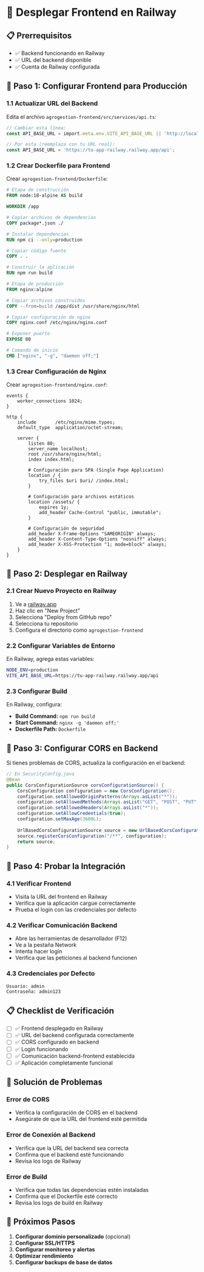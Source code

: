 # 🚀 Desplegar Frontend en Railway

## 📋 **Prerrequisitos**

- ✅ Backend funcionando en Railway
- ✅ URL del backend disponible
- ✅ Cuenta de Railway configurada

## 🔧 **Paso 1: Configurar Frontend para Producción**

### **1.1 Actualizar URL del Backend**

Edita el archivo `agrogestion-frontend/src/services/api.ts`:

```typescript
// Cambiar esta línea:
const API_BASE_URL = import.meta.env.VITE_API_BASE_URL || 'http://localhost:8080/api';

// Por esta (reemplaza con tu URL real):
const API_BASE_URL = 'https://tu-app-railway.railway.app/api';
```

### **1.2 Crear Dockerfile para Frontend**

Crear `agrogestion-frontend/Dockerfile`:

```dockerfile
# Etapa de construcción
FROM node:18-alpine AS build

WORKDIR /app

# Copiar archivos de dependencias
COPY package*.json ./

# Instalar dependencias
RUN npm ci --only=production

# Copiar código fuente
COPY . .

# Construir la aplicación
RUN npm run build

# Etapa de producción
FROM nginx:alpine

# Copiar archivos construidos
COPY --from=build /app/dist /usr/share/nginx/html

# Copiar configuración de nginx
COPY nginx.conf /etc/nginx/nginx.conf

# Exponer puerto
EXPOSE 80

# Comando de inicio
CMD ["nginx", "-g", "daemon off;"]
```

### **1.3 Crear Configuración de Nginx**

Crear `agrogestion-frontend/nginx.conf`:

```nginx
events {
    worker_connections 1024;
}

http {
    include       /etc/nginx/mime.types;
    default_type  application/octet-stream;

    server {
        listen 80;
        server_name localhost;
        root /usr/share/nginx/html;
        index index.html;

        # Configuración para SPA (Single Page Application)
        location / {
            try_files $uri $uri/ /index.html;
        }

        # Configuración para archivos estáticos
        location /assets/ {
            expires 1y;
            add_header Cache-Control "public, immutable";
        }

        # Configuración de seguridad
        add_header X-Frame-Options "SAMEORIGIN" always;
        add_header X-Content-Type-Options "nosniff" always;
        add_header X-XSS-Protection "1; mode=block" always;
    }
}
```

## 🚀 **Paso 2: Desplegar en Railway**

### **2.1 Crear Nuevo Proyecto en Railway**

1. Ve a [railway.app](https://railway.app)
2. Haz clic en "New Project"
3. Selecciona "Deploy from GitHub repo"
4. Selecciona tu repositorio
5. Configura el directorio como `agrogestion-frontend`

### **2.2 Configurar Variables de Entorno**

En Railway, agrega estas variables:

```bash
NODE_ENV=production
VITE_API_BASE_URL=https://tu-app-railway.railway.app/api
```

### **2.3 Configurar Build**

En Railway, configura:
- **Build Command:** `npm run build`
- **Start Command:** `nginx -g 'daemon off;'`
- **Dockerfile Path:** `Dockerfile`

## 🔗 **Paso 3: Configurar CORS en Backend**

Si tienes problemas de CORS, actualiza la configuración en el backend:

```java
// En SecurityConfig.java
@Bean
public CorsConfigurationSource corsConfigurationSource() {
    CorsConfiguration configuration = new CorsConfiguration();
    configuration.setAllowedOriginPatterns(Arrays.asList("*"));
    configuration.setAllowedMethods(Arrays.asList("GET", "POST", "PUT", "DELETE", "OPTIONS"));
    configuration.setAllowedHeaders(Arrays.asList("*"));
    configuration.setAllowCredentials(true);
    configuration.setMaxAge(3600L);
    
    UrlBasedCorsConfigurationSource source = new UrlBasedCorsConfigurationSource();
    source.registerCorsConfiguration("/**", configuration);
    return source;
}
```

## 🧪 **Paso 4: Probar la Integración**

### **4.1 Verificar Frontend**
- Visita la URL del frontend en Railway
- Verifica que la aplicación cargue correctamente
- Prueba el login con las credenciales por defecto

### **4.2 Verificar Comunicación Backend**
- Abre las herramientas de desarrollador (F12)
- Ve a la pestaña Network
- Intenta hacer login
- Verifica que las peticiones al backend funcionen

### **4.3 Credenciales por Defecto**
```
Usuario: admin
Contraseña: admin123
```

## 📋 **Checklist de Verificación**

- [ ] ✅ Frontend desplegado en Railway
- [ ] ✅ URL del backend configurada correctamente
- [ ] ✅ CORS configurado en backend
- [ ] ✅ Login funcionando
- [ ] ✅ Comunicación backend-frontend establecida
- [ ] ✅ Aplicación completamente funcional

## 🔧 **Solución de Problemas**

### **Error de CORS**
- Verifica la configuración de CORS en el backend
- Asegúrate de que la URL del frontend esté permitida

### **Error de Conexión al Backend**
- Verifica que la URL del backend sea correcta
- Confirma que el backend esté funcionando
- Revisa los logs de Railway

### **Error de Build**
- Verifica que todas las dependencias estén instaladas
- Confirma que el Dockerfile esté correcto
- Revisa los logs de build en Railway

## 🎯 **Próximos Pasos**

1. **Configurar dominio personalizado** (opcional)
2. **Configurar SSL/HTTPS**
3. **Configurar monitoreo y alertas**
4. **Optimizar rendimiento**
5. **Configurar backups de base de datos**
